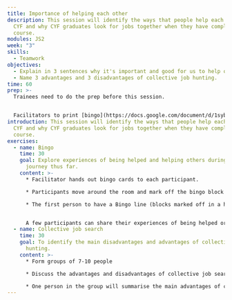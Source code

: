 ```yaml
---
title: Importance of helping each other
description: This session will identify the ways that people help each other in
  CYF and why CYF graduates look for jobs together when they have completed the
  course.
modules: JS2
week: "3"
skills:
  - Teamwork
objectives:
  - Explain in 3 sentences why it's important and good for us to help others.
  - Name 3 advantages and 3 disadvantages of collective job hunting.
time: 60
prep: >-
  Trainees need to do the prep before this session.


  Facilitators to print [bingo](https://docs.google.com/document/d/1sybJqdVQZiPg6VJFROItMeX_BxE0Zsk9sMn9KSaSzO0/edit?usp=sharing) (one card per person).
introduction: This session will identify the ways that people help each other in
  CYF and why CYF graduates look for jobs together when they have completed the
  course.
exercises:
  - name: Bingo
    time: 30
    goal: Explore experiences of being helped and helping others during the CYF
      journey thus far.
    content: >-
      * Facilitator hands out bingo cards to each participant.

      * Participants move around the room and mark off the bingo block when they find someone that has had the experience noted in the bingo block.

      * The first person to have a Bingo line (blocks marked off in a horizontal, vertical or diagonal line)  shouts out ‘Bingo’ and the game stops. If no-one has Bingo in 20 minutes of playing the game, the game stops.


      A few participants can share their experiences of being helped or helping others in the CYF community.
  - name: Collective job search
    time: 30
    goal: To identify the main disadvantages and advantages of collective job
      hunting.
    content: >-
      * Form groups of 7-10 people

      * Discuss the advantages and disadvantages of collective job search as a CYF graduate that you read as part of prep. You will have 15 min to discuss the post and 5 min to come to a common conclusion. List 3 advantages and 3 disadvantages of collective job search.

      * One person in the group will summarise the main advantages of collective job search to the rest of the class. Each representative will have 3 minutes.
---
```

